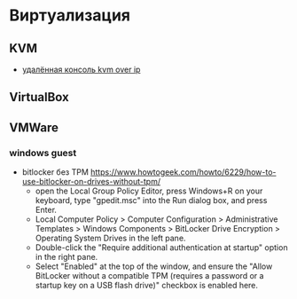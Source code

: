 # Виртуализация

## KVM

* [удалённая консоль kvm over ip](https://habr.com/ru/company/selectel/blog/464565)


## VirtualBox


## VMWare

### windows guest

 * bitlocker без TPM https://www.howtogeek.com/howto/6229/how-to-use-bitlocker-on-drives-without-tpm/
	* open the Local Group Policy Editor, press Windows+R on your keyboard, type "gpedit.msc" into the Run dialog box, and press Enter.
	* Local Computer Policy > Computer Configuration > Administrative Templates > Windows Components > BitLocker Drive Encryption > Operating System Drives in the left pane.
	* Double-click the "Require additional authentication at startup" option in the right pane.
	* Select "Enabled" at the top of the window, and ensure the "Allow BitLocker without a compatible TPM (requires a password or a startup key on a USB flash drive)" checkbox is enabled here.



